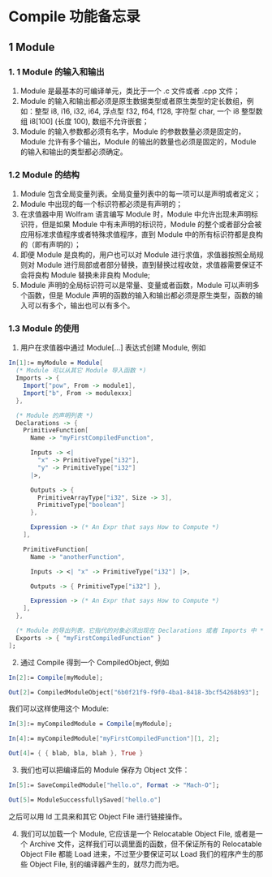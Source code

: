 # Compile 功能备忘录

## 1 Module

### 1. 1 Module 的输入和输出

1. Module 是最基本的可编译单元，类比于一个 .c 文件或者 .cpp 文件；
2. Module 的输入和输出都必须是原生数据类型或者原生类型的定长数组，例如：整型 i8, i16, i32, i64, 浮点型 f32, f64, f128, 字符型 char, 一个 i8 整型数组 i8[100] (长度 100), 数组不允许嵌套；
3. Module 的输入参数都必须有名字，Module 的参数数量必须是固定的，Module 允许有多个输出，Module 的输出的数量也必须是固定的，Module 的输入和输出的类型都必须确定。

### 1.2 Module 的结构

1. Module 包含全局变量列表。全局变量列表中的每一项可以是声明或者定义；
2. Module 中出现的每一个标识符都必须是有声明的；
3. 在求值器中用 Wolfram 语言编写 Module 时，Module 中允许出现未声明标识符，但是如果 Module 中有未声明的标识符，Module 的整个或者部分会被应用标准求值程序或者特殊求值程序，直到 Module 中的所有标识符都是良构的（即有声明的）；
4. 即便 Module 是良构的，用户也可以对 Module 进行求值，求值器按照全局规则对 Module 进行局部或者部分替换，直到替换过程收敛，求值器需要保证不会将良构 Module 替换未非良构 Module;
5. Module 声明的全局标识符可以是常量、变量或者函数，Module 可以声明多个函数，但是 Module 声明的函数的输入和输出都必须是原生类型，函数的输入可以有多个，输出也可以有多个。

### 1.3 Module 的使用

1. 用户在求值器中通过 Module[...] 表达式创建 Module, 例如

```Mathematica
In[1]:= myModule = Module[
  (* Module 可以从其它 Module 导入函数 *)
  Imports -> { 
    Import["pow", From -> module1],
    Import["b", From -> modulexxx]
  },

  (* Module 的声明列表 *)
  Declarations -> {
    PrimitiveFunction[
      Name -> "myFirstCompiledFunction",

      Inputs -> <| 
        "x" -> PrimitiveType["i32"], 
        "y" -> PrimitiveType["i32"] 
      |>,

      Outputs -> { 
        PrimitiveArrayType["i32", Size -> 3], 
        PrimitiveType["boolean"]
      },

      Expression -> (* An Expr that says How to Compute *)
    ],

    PrimitiveFunction[
      Name -> "anotherFunction",

      Inputs -> <| "x" -> PrimitiveType["i32"] |>,

      Outputs -> { PrimitiveType["i32"] },

      Expression -> (* An Expr that says How to Compute *)
    ],
  },

  (* Module 的导出列表，它指代的对象必须出现在 Declarations 或者 Imports 中 *)
  Exports -> { "myFirstCompiledFunction" }
];
```

2. 通过 Compile 得到一个 CompiledObject, 例如

```Mathematica
In[2]:= Compile[myModule];

Out[2]= CompiledModuleObject["6b0f21f9-f9f0-4ba1-8418-3bcf54268b93"];
```

我们可以这样使用这个 Module:

```Mathematica
In[3]:= myCompiledModule = Compile[myModule];

In[4]:= myCompiledModule["myFirstCompiledFunction"][1, 2];

Out[4]= { { blab, bla, blah }, True }
```

3. 我们也可以把编译后的 Module 保存为 Object 文件：

```Mathematica
In[5]:= SaveCompiledModule["hello.o", Format -> "Mach-O"];

Out[5]= ModuleSuccessfullySaved["hello.o"]
```

之后可以用 ld 工具来和其它 Object File 进行链接操作。

4. 我们可以加载一个 Module, 它应该是一个 Relocatable Object File, 或者是一个 Archive 文件，这样我们可以调里面的函数，但不保证所有的 Relocatable Object File 都能 Load 进来，不过至少要保证可以 Load 我们的程序产生的那些 Object File, 别的编译器产生的，就尽力而为吧。